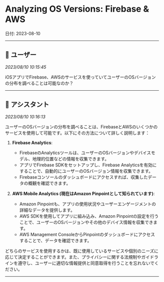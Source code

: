 # Analyzing OS Versions: Firebase & AWS

日付: 2023-08-10

---

## 👤 ユーザー
*2023/08/10 10:15:45*

iOSアプリでFirebase、AWSのサービスを使っていてユーザーのOSバージョンの分布を調べることは可能なのか？

---

## 🤖 アシスタント
*2023/08/10 10:16:13*

ユーザーのOSバージョンの分布を調べることは、FirebaseとAWSのいくつかのサービスを使用して可能です。以下にその方法について詳しく説明します：

1. **Firebase Analytics**:
   - FirebaseのAnalyticsツールは、ユーザーのOSバージョンやデバイスモデル、地理的位置などの情報を収集できます。
   - アプリでFirebase SDKをセットアップし、Firebase Analyticsを有効にすることで、自動的にユーザーのOSバージョン情報を収集できます。
   - Firebaseコンソールのダッシュボードにアクセスすれば、収集したデータの概観を確認できます。

2. **AWS Mobile Analytics (現在はAmazon Pinpointとして知られています)**:
   - Amazon Pinpointも、アプリの使用状況やユーザーエンゲージメントの詳細なデータを提供します。
   - AWS SDKを使用してアプリに組み込み、Amazon Pinpointの設定を行うことで、ユーザーのOSバージョンやその他のデバイス情報を収集できます。
   - AWS Management ConsoleからPinpointのダッシュボードにアクセスすることで、データを確認できます。

どちらのサービスを使用するかは、既に使用しているサービスや個別のニーズに応じて決定することができます。また、プライバシーに関する法規制やガイドラインを遵守し、ユーザーに適切な情報提供と同意取得を行うことを忘れないでください。

---
